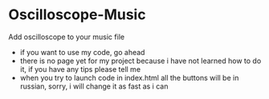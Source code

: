 # Oscilloscope-Music
Add oscilloscope to your music file


* if you want to use my code, go ahead
* there is no page yet for my project because i have not learned how to do it, if you have any tips please tell me
* when you try to launch code in index.html all the buttons will be in russian, sorry, i will change it as fast as i can
